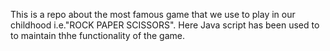 This is a repo about the most famous game that we use to play in our childhood i.e."ROCK PAPER SCISSORS".
Here Java script has been used to to maintain thhe functionality of the game.

